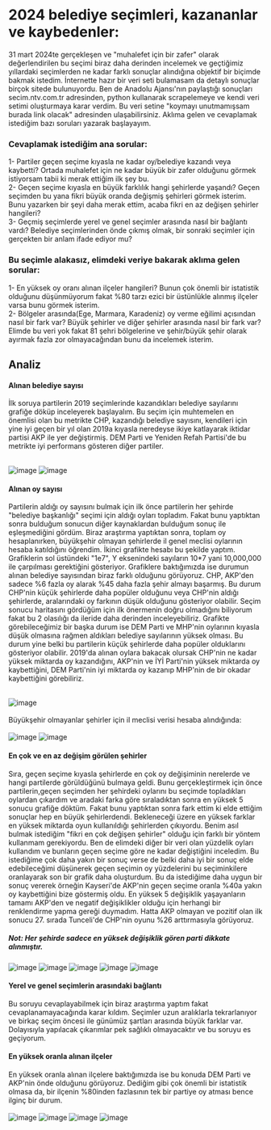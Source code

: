 # 2024 belediye seçimleri, kazananlar ve kaybedenler:
31 mart 2024te gerçekleşen ve "muhalefet için bir zafer" olarak değerlendirilen bu seçimi biraz daha derinden incelemek ve geçtiğimiz yıllardaki seçimlerden ne kadar farklı sonuçlar alındığına objektif bir biçimde bakmak istedim. İnternette hazır bir veri seti bulamasam da detaylı sonuçlar birçok sitede bulunuyordu. Ben de Anadolu Ajansı'nın paylaştığı sonuçları secim.ntv.com.tr adresinden, python kullanarak scrapelemeye ve kendi veri setimi oluşturmaya karar verdim. Bu veri setine "koymayı unutmamışsam burada link olacak" adresinden ulaşabilirsiniz. Aklıma gelen ve cevaplamak istediğim bazı soruları yazarak başlayayım.

### Cevaplamak istediğim ana sorular:
1- Partiler geçen seçime kıyasla ne kadar oy/belediye kazandı veya kaybetti? Ortada muhalefet için ne kadar büyük bir zafer olduğunu görmek istiyorsam tabii ki merak ettiğim ilk şey bu. <br/>
2- Geçen seçime kıyasla en büyük farklılık hangi şehirlerde yaşandı? Geçen seçimden bu yana fikri büyük oranda değişmiş şehirleri görmek isterim. Bunu yazarken bir şeyi daha merak ettim, acaba fikri en az değişen şehirler hangileri? <br/>
3- Geçmiş seçimlerde yerel ve genel seçimler arasında nasıl bir bağlantı vardı? Belediye seçimlerinden önde çıkmış olmak, bir sonraki seçimler için gerçekten bir anlam ifade ediyor mu? 

### Bu seçimle alakasız, elimdeki veriye bakarak aklıma gelen sorular:
1- En yüksek oy oranı alınan ilçeler hangileri? Bunun çok önemli bir istatistik olduğunu düşünmüyorum fakat %80 tarzı ezici bir üstünlükle alınmış ilçeler varsa bunu görmek isterim. <br/>
2- Bölgeler arasında(Ege, Marmara, Karadeniz) oy verme eğilimi açısından nasıl bir fark var? Büyük şehirler ve diğer şehirler arasında nasıl bir fark var? Elimde bu veri yok fakat 81 şehri bölgelerine ve şehir/büyük şehir olarak ayırmak fazla zor olmayacağından bunu da incelemek isterim.

## Analiz
#### Alınan belediye sayısı
İlk soruya partilerin 2019 seçimlerinde kazandıkları belediye sayılarını grafiğe döküp inceleyerek başlayalım. Bu seçim için muhtemelen en önemlisi olan bu metrikte CHP, kazandığı belediye sayısını, kendileri için yine iyi geçen bir yıl olan 2019a kıyasla neredeyse ikiye katlayarak iktidar partisi AKP ile yer değiştirmiş. DEM Parti ve Yeniden Refah Partisi'de bu metrikte iyi performans gösteren diğer partiler.
<br/><br/>

![image](https://github.com/Mert-Ince/Secim_DS/assets/120698325/822ee742-f766-4b54-a289-550e566d100d)
![image](https://github.com/Mert-Ince/Secim_DS/assets/120698325/e8e92b14-923a-4a41-b523-99cbd684e52c)
#### Alınan oy sayısı
Partilerin aldığı oy sayısını bulmak için ilk önce partilerin her şehirde "belediye başkanlığı" seçimi için aldığı oyları topladım. Fakat bunu yaptıktan sonra bulduğum sonucun diğer kaynaklardan bulduğum sonuç ile eşleşmediğini gördüm. Biraz araştırma yaptıktan sonra, toplam oy hesaplanırken, büyükşehir olmayan şehirlerde il genel meclisi oylarının hesaba katıldığını öğrendim. İkinci grafikte hesabı bu şekilde yaptım. Grafiklerin sol üstündeki "1e7", Y eksenindeki sayıların 10*7 yani 10,000,000 ile çarpılması gerektiğini gösteriyor. Grafiklere baktığımızda ise durumun alınan belediye sayısından biraz farklı olduğunu görüyoruz. CHP, AKP'den sadece %6 fazla oy alarak %45 daha fazla şehir almayı başarmış. Bu durum CHP'nin küçük şehirlerde daha popüler olduğunu veya CHP'nin aldığı şehirlerde, aralarındaki oy farkının düşük olduğunu gösteriyor olabilir. Seçim sonucu haritasını gördüğüm için ilk önermenin doğru olmadığını biliyorum fakat bu 2 olasılığı da ileride daha derinden inceleyebiliriz. Grafikte görebileceğimiz bir başka durum ise DEM Parti ve MHP'nin oylarının kıyasla düşük olmasına rağmen aldıkları belediye sayılarının yüksek olması. Bu durum yine belki bu partilerin küçük şehirlerde daha popüler olduklarını gösteriyor olabilir. 2019'da alınan oylara bakacak olursak CHP'nin ne kadar yüksek miktarda oy kazandığını, AKP'nin ve İYİ Parti'nin yüksek miktarda oy kaybettiğini, DEM Parti'nin iyi miktarda oy kazanıp MHP'nin de bir okadar kaybettiğini görebiliriz. 
<br/><br/>
 
![image](https://github.com/Mert-Ince/Secim_DS/assets/120698325/e34c1782-c1a2-4da5-925d-559114f7e289)<br/><br/>
Büyükşehir olmayanlar şehirler için il meclisi verisi hesaba alındığında: <br/><br/>
![image](https://github.com/Mert-Ince/Secim_DS/assets/120698325/b9b9a323-e36b-47a9-9ff0-146947402443)
![image](https://github.com/Mert-Ince/Secim_DS/assets/120698325/d549def5-ed9d-483f-81b2-eef15c9fee40)
#### En çok ve en az değişim görülen şehirler
Sıra, geçen seçime kıyasla şehirlerde en çok oy değişiminin nerelerde ve hangi partilerde görüldüğünü bulmaya geldi. Bunu gerçekleştirmek için önce partilerin,geçen seçimden her şehirdeki oylarını bu seçimde topladıkları oylardan çıkardım ve aradaki farka göre sıraladıktan sonra en yüksek 5 sonucu grafiğe döktüm. Fakat bunu yaptıktan sonra fark ettim ki elde ettiğim sonuçlar hep en büyük şehirlerdendi. Bekleneceği üzere en yüksek farklar en yüksek miktarda oyun kullanıldığı şehirlerden çıkıyordu. Benim asıl bulmak istediğim "fikri en çok değişen şehirler" olduğu için farklı bir yöntem kullanmam gerekiyordu. Ben de elimdeki diğer bir veri olan yüzdelik oyları kullandım ve bunların geçen seçime göre ne kadar değiştiğini inceledim. Bu istediğime çok daha yakın bir sonuç verse de belki daha iyi bir sonuç elde edebileceğimi düşünerek geçen seçimin oy yüzdelerini bu seçiminkilere oranlayarak son bir grafik daha oluşturdum. Bu da istediğime daha uygun bir sonuç vererek örneğin Kayseri'de AKP'nin geçen seçime oranla %40a yakın oy kaybettiğini bize göstermiş oldu. En yüksek 5 değişiklik yaşayanların tamamı AKP'den ve negatif değişiklikler olduğu için herhangi bir renklendirme yapma gereği duymadım. Hatta AKP olmayan ve pozitif olan ilk sonucu 27. sırada Tunceli'de CHP'nin oyunu %26 arttırmasıyla görüyoruz. 
<br/>
##### Not: Her şehirde sadece en yüksek değişiklik gören parti dikkate alınmıştır.
![image](https://github.com/Mert-Ince/Secim_DS/assets/120698325/850cbef8-727a-4a74-8724-af05e9e45802)
![image](https://github.com/Mert-Ince/Secim_DS/assets/120698325/a0492bf4-66c8-4df4-adcc-a70ba65a20e6)
![image](https://github.com/Mert-Ince/Secim_DS/assets/120698325/9d328a4c-c235-4972-b81e-33e1dc787ba9)
![image](https://github.com/Mert-Ince/Secim_DS/assets/120698325/db5125fb-3682-4b49-828c-edb3d74e4060)
![image](https://github.com/Mert-Ince/Secim_DS/assets/120698325/cd583828-5cd8-4605-a7b5-aea30690b344)
#### Yerel ve genel seçimlerin arasındaki bağlantı
Bu soruyu cevaplayabilmek için biraz araştırma yaptım fakat cevaplanamayacağında karar kıldım. Seçimler uzun aralıklarla tekrarlanıyor ve birkaç seçim öncesi ile günümüz şartları arasında büyük farklar var. Dolayısıyla yapılacak çıkarımlar pek sağlıklı olmayacaktır ve bu soruyu es geçiyorum.
#### En yüksek oranla alınan ilçeler
En yüksek oranla alınan ilçelere baktığımızda ise bu konuda DEM Parti ve AKP'nin önde olduğunu görüyoruz. Dediğim gibi çok önemli bir istatistik olmasa da, bir ilçenin %80inden fazlasının tek bir partiye oy atması bence ilginç bir durum.
<br/><br/>
![image](https://github.com/Mert-Ince/Secim_DS/assets/120698325/4f03ceef-7037-4579-be29-575ec2a8ddde)
![image](https://github.com/Mert-Ince/Secim_DS/assets/120698325/eb378370-a1d8-403e-bf1d-f31c1236187a)
![image](https://github.com/Mert-Ince/Secim_DS/assets/120698325/56ab7025-2c1e-4878-ad41-217841d5a2e9)
![image](https://github.com/Mert-Ince/Secim_DS/assets/120698325/cbebde3b-b8bd-4a1f-bc83-4c72930846e9)










